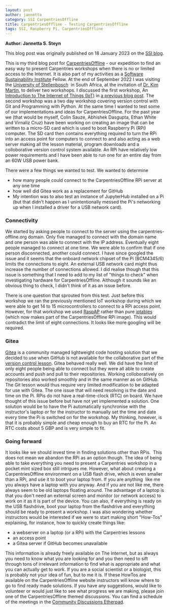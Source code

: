 ```yaml
---
layout: post
author: jannetta
category: SSI CarpentriesOffline
title: CarpentriesOffline - Testing CarpentriesOffline
tags: SSI, Raspberry Pi, CarpentriesOffline
---
```



**Author: Jannetta S. Steyn**

This blog post was originally published on 18 January 2023 on the [SSI blog](https://www.software.ac.uk/blog/2023-01-18-testing-carpentriesoffline).

This is my third blog post for [CarpentriesOffline](https://github.com/carpentriesoffline/CarpentriesOffline.github.io/blob/main/publications_and_conferences/carpentriesoffline.org) - our expedition to find an easy way to present Carpentries workshops when there is no or limited access to the Internet. It is also part of my activities as a [Software Sustainability Institute](https://software.ac.uk/) Fellow.
At the end of September 2022 I was visiting the [University of Stellenbosch](https://http//www.sun.ac.za) 
in South Africa, at the invitation of [Dr. Kim Martin](https://www.software.ac.uk/about/fellows/kim-martin), to deliver two workshops. I discussed the first workshop, An [Introduction to The Internet of Things (IoT)](https://society-rse.org/iot-for-novices-in-south-africa/) in [a previous blog post](https://www.software.ac.uk/blog/2023-01-10-internet-things-novices-south-africa). The second workshop was a two day workshop covering version control with Git and Programming with Python. At the same time I wanted to test some of our implementations and ideas for CarpentriesOffline.
For the past year we (that would be myself, Colin Sauze, Abhishek Dasgupta, Ethan White and Virnaliz Cruz) have been working on creating an image that can be written to a micro-SD card which is used to boot Raspberry Pi (RPi) computer. The SD card then contains everything required to turn the RPi into an access point for computers to connect to and also acting as a web server making all the lesson material, program downloads and a colloborative version control system available. An RPi have relatively low power requirements and I have been able to run one for an entire day from an 60W USB power bank.

There were a few things we wanted to test. We wanted to determine 
- how many people could connect to the CarpentriesOffline RPi server at any one time
- how well did Gitea work as a replacement for GitHub
- My intention was to also test an instance of JupyterHub installed on a Pi
(but that didn't happen as I unintentionally messed the Pi's networking up
when I installed a driver for a USB network card).

### Connectivity

We started by asking people to connect to the server using the carpentries-offline.org domain. Only five managed to connect with the domain name and one person was able to connect with the IP address. Eventually eight people managed to connect at one time. We were able to confirm that if one person disconnected, another could connect. I have since googled the issue and it seems that the onboard network chipset of the Pi (BCM4345/6) limits the connections to eight. An external USB network card might thus increase the number of connections allowed. I did realise though that this issue is something that I need to add to my list of "things to check" when investigating hardware for CarpentriesOffline. Although it sounds like an obvious thing to check, I didn't think of it as an issue before.

There is one question that sprouted from this test. Just before this workshop we ran the previously mentioned IoT workshop during which we were able to get 14 to 15 microcontrollers to connect to a RPi access point. However, for that workshop we used [RaspAP](https://raspap.com/) rather than pure [iptables](https://www.netfilter.org/) (which now makes part of the CarpentriesOffline RPi image). This would contradict the limit of eight connections. It looks like more googling will be required.

### Gitea

[Gitea](https://gitea.io/) is a community managed lightweight code hosting solution that we decided to use when GitHub is not available for the collaborative part of the [version control lesson](https://swcarpentry.github.io/git-novice/).
Gitea behaved really well. We did have the limit of only eight people being able to connect but they were all able to create accounts and push and pull to their repositories. Working colloboratively on repositories also worked smoothly and in the same manner as on GitHub. The Git lesson would thus require very limited modification to be adapted for use with Gitea.
The one issue that will need resolving is the date and time on the Pi. RPis do not have a real-time-clock (RTC) on board. We have thought of this issue before but have not yet implemented a solution. One solution would be to have the Pi automatically synchronise with the instructor's laptop or for the instructor to manually set the time and date every time the Pi is switched on for the workshop. My thinking, however, is that it is probably simple and cheap enough to buy an RTC for the Pi. An RTC costs about 5 GBP and is very simple to fit.

### Going forward

It looks like we should invest time in finding solutions other than RPis. 
This does not mean we abandon the RPi as an option though. The idea of being able to take everything you need to present a Carpentries workshop in a pocket mint sized box still intrigues me. However, what about creating a CarpentriesOffline environment on a USB flash drive, which is even smaller than a RPi, and use it to boot your laptop from. If you are anything 
like me you always have a laptop with you anyway. And if you are not like me, there always seem to be old laptops floating around. The advantage of a laptop is that you don't need an external screen and monitor (or network access) to work on it as it is part of the device. You can also, if everything is ready on the USB flashdrive, boot your laptop from the flashdrive and everything should be ready to present a workshop.
I was also wondering whether instructors would be interested if we were to start making short "How-Tos" explaining, for instance, how to quickly create things like:
- a webserver on a laptop (or a RPi) with the Carpentries lessons
- an access point 
- a Gitea server if GitHub becomes unavailable


This information is already freely available on The Internet, but as always you need to know what you are looking for and you then need to sift through tons of irrelevant information to find what is appropriate and
what you can actually get to work. If you are a social scientist or a biologist, this is probably not your idea of fun, but to me it is. If these HowTos are available on the CarpentriesOffline website instructors will know where to go to find ready made solutions.
If you have any suggestions, would like to volunteer or would just like to see what progress we are making, please join one of the CarpentriesOffline themed discussions. You can find a schedule of the meetings in the [Community Discussions Etherpad](https://pad.carpentries.org/community-discussions#L72).
